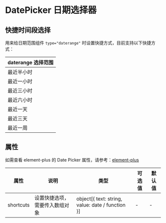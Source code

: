 # DatePicker 日期选择器

## 快捷时间段选择
用来给日期范围组件 `type="daterange"` 时设置快捷方式，目前支持以下快捷方式：

| daterange 选择范围 |
| ------------------ |
| 最近半小时         |
| 最近一小时         |
| 最近三小时         |
| 最近六小时         |
| 最近一天           |
| 最近三天           |
| 最近一周           |

<xw-demo
    demo-height="450px"
    source-code="element-plus:::data-picker/data-picker-shortcuts"
/>

## 属性

如需查看 element-plus 的 Date Picker 属性，请参考：[element-plus](https://element-plus.org/zh-CN/component/date-picker.html#%E5%B1%9E%E6%80%A7)

| 属性                      | 说明                                                     | 类型           | 可选值     | 默认值         |
| ------------------------ | -------------------------------------------------------- | ------------- | --------- | ------------- |
| shortcuts                | 设置快捷选项，需要传入数组对象                                | object[{ text: string, value: date / function }]         | -           | -           |

